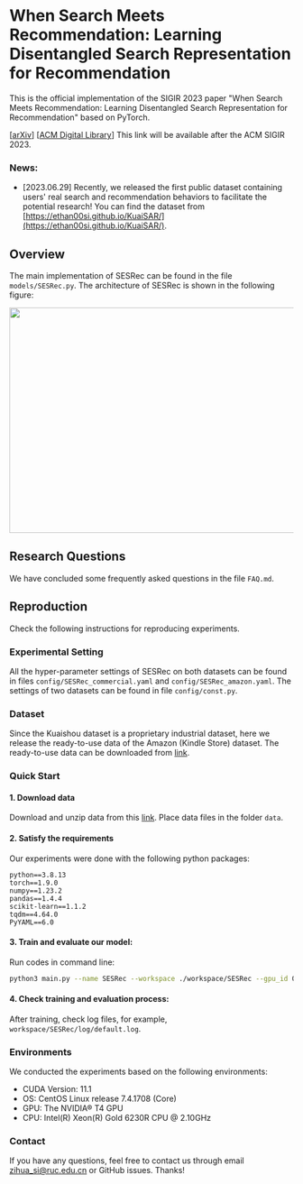 # When Search Meets Recommendation: Learning Disentangled Search Representation for Recommendation
This is the official implementation of the SIGIR 2023 paper "When Search Meets Recommendation: Learning Disentangled Search Representation for Recommendation" based on PyTorch.

\[[arXiv](https://arxiv.org/abs/2305.10822)\]
\[[ACM Digital Library](https://doi.org/10.1145/3539618.3591786)\] This link will be available after the ACM SIGIR 2023.

### News:
* [2023.06.29] Recently, we released the first public dataset containing users' real search and recommendation behaviors to facilitate the potential research! You can find the dataset from [https://ethan00si.github.io/KuaiSAR/](https://ethan00si.github.io/KuaiSAR/).

<!-- Please cite our paper if you use this repository.

```
@inproceedings{si2023sesrec,
  title={When Search Meets Recommendation: Learning Disentangled Search Representation for Recommendation},
  author={Zihua Si, Zhongxiang Sun, Xiao Zhang, Jun Xu, Xiaoxue Zang, Yang Song, Kun Gai, Ji-Rong Wen},
  booktitle={Proceedings of the ACM SIGIR Conference 2023},
  pages={2256--2267},
  year={2023}
}
``` -->


## Overview

The main implementation of SESRec can be found in the file `models/SESRec.py`. 
The architecture of SESRec is shown in the following figure:

<img src="./assest/model.png" width="800" height="400">

## Research Questions

We have concluded some frequently asked questions in the file `FAQ.md`.

## Reproduction
Check the following instructions for reproducing experiments.
### Experimental Setting
All the hyper-parameter settings of SESRec on both datasets can be found in files `config/SESRec_commercial.yaml` and `config/SESRec_amazon.yaml`.
The settings of two datasets can be found in file `config/const.py`.



### Dataset
Since the Kuaishou dataset is a proprietary industrial dataset, here we release the ready-to-use data of the Amazon (Kindle Store) dataset. The ready-to-use data can be downloaded from [link](https://drive.google.com/file/d/1HvdhqzKIRbzjMOlXp9j4Hh5KGvX9oTBw/view?usp=sharing).

### Quick Start
#### 1. Download data
Download and unzip data from this [link](https://drive.google.com/file/d/1HvdhqzKIRbzjMOlXp9j4Hh5KGvX9oTBw/view?usp=sharing). Place data files in the folder `data`.

#### 2. Satisfy the requirements
Our experiments were done with the following python packages:
```
python==3.8.13
torch==1.9.0
numpy==1.23.2
pandas==1.4.4
scikit-learn==1.1.2
tqdm==4.64.0
PyYAML==6.0
```

#### 3. Train and evaluate our model:
Run codes in command line:
```bash
python3 main.py --name SESRec --workspace ./workspace/SESRec --gpu_id 0  --epochs 30 --model SESRec  --batch_size 256 --dataset_name amazon
```

#### 4. Check training and evaluation process:
After training, check log files, for example, `workspace/SESRec/log/default.log`.

### Environments

We conducted the experiments based on the following environments:
* CUDA Version: 11.1
* OS: CentOS Linux release 7.4.1708 (Core)
* GPU: The NVIDIA® T4 GPU
* CPU: Intel(R) Xeon(R) Gold 6230R CPU @ 2.10GHz

### Contact
If you have any questions, feel free to contact us through email zihua_si@ruc.edu.cn or GitHub issues. Thanks!
